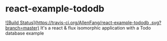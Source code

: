 # react-example-tododb
[![Build Status](https://travis-ci.org/AllenFang/react-example-tododb .svg?branch=master)](https://travis-ci.org/AllenFang/react-example-tododb )
It's a react & flux isomorphic application with a Todo database example
